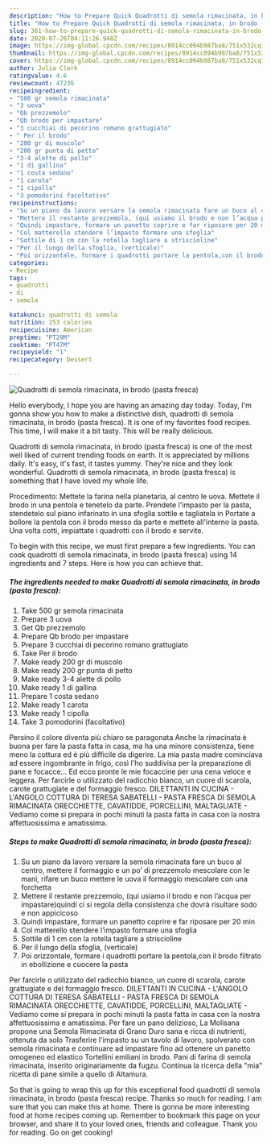 ```yaml
---
description: "How to Prepare Quick Quadrotti di semola rimacinata, in brodo (pasta fresca)"
title: "How to Prepare Quick Quadrotti di semola rimacinata, in brodo (pasta fresca)"
slug: 361-how-to-prepare-quick-quadrotti-di-semola-rimacinata-in-brodo-pasta-fresca
date: 2020-07-26T04:11:26.948Z
image: https://img-global.cpcdn.com/recipes/8914cc094b987ba8/751x532cq70/quadrotti-di-semola-rimacinata-in-brodo-pasta-fresca-recipe-main-photo.jpg
thumbnail: https://img-global.cpcdn.com/recipes/8914cc094b987ba8/751x532cq70/quadrotti-di-semola-rimacinata-in-brodo-pasta-fresca-recipe-main-photo.jpg
cover: https://img-global.cpcdn.com/recipes/8914cc094b987ba8/751x532cq70/quadrotti-di-semola-rimacinata-in-brodo-pasta-fresca-recipe-main-photo.jpg
author: Julia Clark
ratingvalue: 4.6
reviewcount: 47236
recipeingredient:
- "500 gr semola rimacinata"
- "3 uova"
- "Qb prezzemolo"
- "Qb brodo per impastare"
- "3 cucchiai di pecorino romano grattugiato"
- " Per il brodo"
- "200 gr di muscolo"
- "200 gr punta di petto"
- "3-4 alette di pollo"
- "1 di gallina"
- "1 costa sedano"
- "1 carota"
- "1 cipolla"
- "3 pomodorini facoltativo"
recipeinstructions:
- "Su un piano da lavoro versare la semola rimacinata fare un buco al centro, mettere il formaggio e un po’ di prezzemolo mescolare con le mani, rifare un buco mettere le uova il formaggio mescolare con una forchetta"
- "Mettere il restante prezzemolo, (qui usiamo il brodo e non l’acqua per impastare)quindi ci si regola della consistenza che dovrà risultare sodo e non appicicoso"
- "Quindi impastare, formare un panetto coprire e far riposare per 20 min"
- "Col matterello stendere l’impasto formare una sfoglia"
- "Sottile di 1 cm con la rotella tagliare a striscioline"
- "Per il lungo della sfoglia, (verticale)"
- "Poi orizzontale, formare i quadrotti portare la pentola,con il brodo filtrato in ebollizione e cuocere la pasta"
categories:
- Recipe
tags:
- quadrotti
- di
- semola

katakunci: quadrotti di semola 
nutrition: 253 calories
recipecuisine: American
preptime: "PT29M"
cooktime: "PT47M"
recipeyield: "1"
recipecategory: Dessert

---
```



![Quadrotti di semola rimacinata, in brodo (pasta fresca)](https://img-global.cpcdn.com/recipes/8914cc094b987ba8/751x532cq70/quadrotti-di-semola-rimacinata-in-brodo-pasta-fresca-recipe-main-photo.jpg)

Hello everybody, I hope you are having an amazing day today. Today, I'm gonna show you how to make a distinctive dish, quadrotti di semola rimacinata, in brodo (pasta fresca). It is one of my favorites food recipes. This time, I will make it a bit tasty. This will be really delicious.

Quadrotti di semola rimacinata, in brodo (pasta fresca) is one of the most well liked of current trending foods on earth. It is appreciated by millions daily. It's easy, it's fast, it tastes yummy. They're nice and they look wonderful. Quadrotti di semola rimacinata, in brodo (pasta fresca) is something that I have loved my whole life.

Procedimento: Mettete la farina nella planetaria, al centro le uova. Mettete il brodo in una pentola e tenetelo da parte. Prendete l&#39;impasto per la pasta, stendetelo sul piano infarinato in una sfoglia sottile e tagliatela in Portate a bollore la pentola con il brodo messo da parte e mettete all&#39;interno la pasta. Una volta cotti, impiattate i quadrotti con il brodo e servite.


To begin with this recipe, we must first prepare a few ingredients. You can cook quadrotti di semola rimacinata, in brodo (pasta fresca) using 14 ingredients and 7 steps. Here is how you can achieve that.

<!--inarticleads1-->

##### The ingredients needed to make Quadrotti di semola rimacinata, in brodo (pasta fresca):

1. Take 500 gr semola rimacinata
1. Prepare 3 uova
1. Get Qb prezzemolo
1. Prepare Qb brodo per impastare
1. Prepare 3 cucchiai di pecorino romano grattugiato
1. Take  Per il brodo
1. Make ready 200 gr di muscolo
1. Make ready 200 gr punta di petto
1. Make ready 3-4 alette di pollo
1. Make ready 1 di gallina
1. Prepare 1 costa sedano
1. Make ready 1 carota
1. Make ready 1 cipolla
1. Take 3 pomodorini (facoltativo)


Persino il colore diventa più chiaro se paragonata Anche la rimacinata è buona per fare la pasta fatta in casa, ma ha una minore consistenza, tiene meno la cottura ed è più difficile da digerire. La mia pasta madre cominciava ad essere ingombrante in frigo, così l&#39;ho suddivisa per la preparazione di pane e focacce… Ed ecco pronte le mie focaccine per una cena veloce e leggera. Per farcirle o utilizzato del radicchio bianco, un cuore di scarola, carote grattugiate e del formaggio fresco. DILETTANTI IN CUCINA - L&#39;ANGOLO COTTURA DI TERESA SABATELLI - PASTA FRESCA DI SEMOLA RIMACINATA ORECCHIETTE, CAVATIDDE, PORCELLINI, MALTAGLIATE - Vediamo come si prepara in pochi minuti la pasta fatta in casa con la nostra affettuosissima e amatissima. 

<!--inarticleads2-->

##### Steps to make Quadrotti di semola rimacinata, in brodo (pasta fresca):

1. Su un piano da lavoro versare la semola rimacinata fare un buco al centro, mettere il formaggio e un po’ di prezzemolo mescolare con le mani, rifare un buco mettere le uova il formaggio mescolare con una forchetta
1. Mettere il restante prezzemolo, (qui usiamo il brodo e non l’acqua per impastare)quindi ci si regola della consistenza che dovrà risultare sodo e non appicicoso
1. Quindi impastare, formare un panetto coprire e far riposare per 20 min
1. Col matterello stendere l’impasto formare una sfoglia
1. Sottile di 1 cm con la rotella tagliare a striscioline
1. Per il lungo della sfoglia, (verticale)
1. Poi orizzontale, formare i quadrotti portare la pentola,con il brodo filtrato in ebollizione e cuocere la pasta


Per farcirle o utilizzato del radicchio bianco, un cuore di scarola, carote grattugiate e del formaggio fresco. DILETTANTI IN CUCINA - L&#39;ANGOLO COTTURA DI TERESA SABATELLI - PASTA FRESCA DI SEMOLA RIMACINATA ORECCHIETTE, CAVATIDDE, PORCELLINI, MALTAGLIATE - Vediamo come si prepara in pochi minuti la pasta fatta in casa con la nostra affettuosissima e amatissima. Per fare un pano delizioso, La Molisana propone una Semola Rimacinata di Grano Duro sana e ricca di nutrienti, ottenuta da solo Trasferire l&#39;impasto su un tavolo di lavoro, spolverato con semola rimacinata e continuare ad impastare fino ad ottenere un panetto omogeneo ed elastico Tortellini emiliani in brodo. Pani di farina di semola rimacinata, inserito originariamente da fugzu. Continua la ricerca della &#34;mia&#34; ricetta di pane simile a quello di Altamura. 

So that is going to wrap this up for this exceptional food quadrotti di semola rimacinata, in brodo (pasta fresca) recipe. Thanks so much for reading. I am sure that you can make this at home. There is gonna be more interesting food at home recipes coming up. Remember to bookmark this page on your browser, and share it to your loved ones, friends and colleague. Thank you for reading. Go on get cooking!
